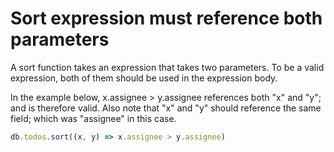 Sort expression must reference both parameters
==============================================
A sort function takes an expression that takes two parameters.
To be a valid expression, both of them should be used in the expression body. 

In the example below, x.assignee > y.assignee references both "x" and "y"; and is therefore valid.
Also note that "x" and "y" should reference the same field; which was "assignee" in this case.

```javascript
db.todos.sort((x, y) => x.assignee > y.assignee)
```
